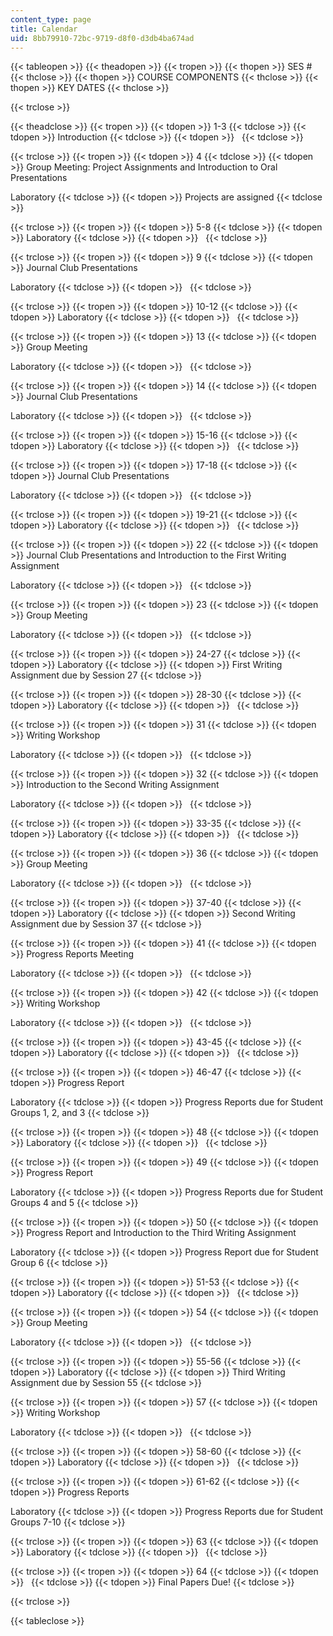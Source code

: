 ```yaml
---
content_type: page
title: Calendar
uid: 8bb79910-72bc-9719-d8f0-d3db4ba674ad
---
```


{{< tableopen >}}
{{< theadopen >}}
{{< tropen >}}
{{< thopen >}}
SES #
{{< thclose >}}
{{< thopen >}}
COURSE COMPONENTS
{{< thclose >}}
{{< thopen >}}
KEY DATES
{{< thclose >}}

{{< trclose >}}

{{< theadclose >}}
{{< tropen >}}
{{< tdopen >}}
1-3
{{< tdclose >}}
{{< tdopen >}}
Introduction
{{< tdclose >}}
{{< tdopen >}}
 
{{< tdclose >}}

{{< trclose >}}
{{< tropen >}}
{{< tdopen >}}
4
{{< tdclose >}}
{{< tdopen >}}
Group Meeting: Project Assignments and Introduction to Oral Presentations  
  
Laboratory
{{< tdclose >}}
{{< tdopen >}}
Projects are assigned
{{< tdclose >}}

{{< trclose >}}
{{< tropen >}}
{{< tdopen >}}
5-8
{{< tdclose >}}
{{< tdopen >}}
Laboratory
{{< tdclose >}}
{{< tdopen >}}
 
{{< tdclose >}}

{{< trclose >}}
{{< tropen >}}
{{< tdopen >}}
9
{{< tdclose >}}
{{< tdopen >}}
Journal Club Presentations  
  
Laboratory
{{< tdclose >}}
{{< tdopen >}}
 
{{< tdclose >}}

{{< trclose >}}
{{< tropen >}}
{{< tdopen >}}
10-12
{{< tdclose >}}
{{< tdopen >}}
Laboratory
{{< tdclose >}}
{{< tdopen >}}
 
{{< tdclose >}}

{{< trclose >}}
{{< tropen >}}
{{< tdopen >}}
13
{{< tdclose >}}
{{< tdopen >}}
Group Meeting  
  
Laboratory
{{< tdclose >}}
{{< tdopen >}}
 
{{< tdclose >}}

{{< trclose >}}
{{< tropen >}}
{{< tdopen >}}
14
{{< tdclose >}}
{{< tdopen >}}
Journal Club Presentations  
  
Laboratory
{{< tdclose >}}
{{< tdopen >}}
 
{{< tdclose >}}

{{< trclose >}}
{{< tropen >}}
{{< tdopen >}}
15-16
{{< tdclose >}}
{{< tdopen >}}
Laboratory
{{< tdclose >}}
{{< tdopen >}}
 
{{< tdclose >}}

{{< trclose >}}
{{< tropen >}}
{{< tdopen >}}
17-18
{{< tdclose >}}
{{< tdopen >}}
Journal Club Presentations  
  
Laboratory
{{< tdclose >}}
{{< tdopen >}}
 
{{< tdclose >}}

{{< trclose >}}
{{< tropen >}}
{{< tdopen >}}
19-21
{{< tdclose >}}
{{< tdopen >}}
Laboratory
{{< tdclose >}}
{{< tdopen >}}
 
{{< tdclose >}}

{{< trclose >}}
{{< tropen >}}
{{< tdopen >}}
22
{{< tdclose >}}
{{< tdopen >}}
Journal Club Presentations and Introduction to the First Writing Assignment  
  
Laboratory
{{< tdclose >}}
{{< tdopen >}}
 
{{< tdclose >}}

{{< trclose >}}
{{< tropen >}}
{{< tdopen >}}
23
{{< tdclose >}}
{{< tdopen >}}
Group Meeting  
  
Laboratory
{{< tdclose >}}
{{< tdopen >}}
 
{{< tdclose >}}

{{< trclose >}}
{{< tropen >}}
{{< tdopen >}}
24-27
{{< tdclose >}}
{{< tdopen >}}
Laboratory
{{< tdclose >}}
{{< tdopen >}}
First Writing Assignment due by Session 27
{{< tdclose >}}

{{< trclose >}}
{{< tropen >}}
{{< tdopen >}}
28-30
{{< tdclose >}}
{{< tdopen >}}
Laboratory
{{< tdclose >}}
{{< tdopen >}}
 
{{< tdclose >}}

{{< trclose >}}
{{< tropen >}}
{{< tdopen >}}
31
{{< tdclose >}}
{{< tdopen >}}
Writing Workshop  
  
Laboratory
{{< tdclose >}}
{{< tdopen >}}
 
{{< tdclose >}}

{{< trclose >}}
{{< tropen >}}
{{< tdopen >}}
32
{{< tdclose >}}
{{< tdopen >}}
Introduction to the Second Writing Assignment  
  
Laboratory
{{< tdclose >}}
{{< tdopen >}}
 
{{< tdclose >}}

{{< trclose >}}
{{< tropen >}}
{{< tdopen >}}
33-35
{{< tdclose >}}
{{< tdopen >}}
Laboratory
{{< tdclose >}}
{{< tdopen >}}
 
{{< tdclose >}}

{{< trclose >}}
{{< tropen >}}
{{< tdopen >}}
36
{{< tdclose >}}
{{< tdopen >}}
Group Meeting  
  
Laboratory
{{< tdclose >}}
{{< tdopen >}}
 
{{< tdclose >}}

{{< trclose >}}
{{< tropen >}}
{{< tdopen >}}
37-40
{{< tdclose >}}
{{< tdopen >}}
Laboratory
{{< tdclose >}}
{{< tdopen >}}
Second Writing Assignment due by Session 37
{{< tdclose >}}

{{< trclose >}}
{{< tropen >}}
{{< tdopen >}}
41
{{< tdclose >}}
{{< tdopen >}}
Progress Reports Meeting  
  
Laboratory
{{< tdclose >}}
{{< tdopen >}}
 
{{< tdclose >}}

{{< trclose >}}
{{< tropen >}}
{{< tdopen >}}
42
{{< tdclose >}}
{{< tdopen >}}
Writing Workshop  
  
Laboratory
{{< tdclose >}}
{{< tdopen >}}
 
{{< tdclose >}}

{{< trclose >}}
{{< tropen >}}
{{< tdopen >}}
43-45
{{< tdclose >}}
{{< tdopen >}}
Laboratory
{{< tdclose >}}
{{< tdopen >}}
 
{{< tdclose >}}

{{< trclose >}}
{{< tropen >}}
{{< tdopen >}}
46-47
{{< tdclose >}}
{{< tdopen >}}
Progress Report  
  
Laboratory
{{< tdclose >}}
{{< tdopen >}}
Progress Reports due for Student Groups 1, 2, and 3
{{< tdclose >}}

{{< trclose >}}
{{< tropen >}}
{{< tdopen >}}
48
{{< tdclose >}}
{{< tdopen >}}
Laboratory
{{< tdclose >}}
{{< tdopen >}}
 
{{< tdclose >}}

{{< trclose >}}
{{< tropen >}}
{{< tdopen >}}
49
{{< tdclose >}}
{{< tdopen >}}
Progress Report  
  
Laboratory
{{< tdclose >}}
{{< tdopen >}}
Progress Reports due for Student Groups 4 and 5
{{< tdclose >}}

{{< trclose >}}
{{< tropen >}}
{{< tdopen >}}
50
{{< tdclose >}}
{{< tdopen >}}
Progress Report and Introduction to the Third Writing Assignment  
  
Laboratory
{{< tdclose >}}
{{< tdopen >}}
Progress Report due for Student Group 6
{{< tdclose >}}

{{< trclose >}}
{{< tropen >}}
{{< tdopen >}}
51-53
{{< tdclose >}}
{{< tdopen >}}
Laboratory
{{< tdclose >}}
{{< tdopen >}}
 
{{< tdclose >}}

{{< trclose >}}
{{< tropen >}}
{{< tdopen >}}
54
{{< tdclose >}}
{{< tdopen >}}
Group Meeting  
  
Laboratory
{{< tdclose >}}
{{< tdopen >}}
 
{{< tdclose >}}

{{< trclose >}}
{{< tropen >}}
{{< tdopen >}}
55-56
{{< tdclose >}}
{{< tdopen >}}
Laboratory
{{< tdclose >}}
{{< tdopen >}}
Third Writing Assignment due by Session 55
{{< tdclose >}}

{{< trclose >}}
{{< tropen >}}
{{< tdopen >}}
57
{{< tdclose >}}
{{< tdopen >}}
Writing Workshop  
  
Laboratory
{{< tdclose >}}
{{< tdopen >}}
 
{{< tdclose >}}

{{< trclose >}}
{{< tropen >}}
{{< tdopen >}}
58-60
{{< tdclose >}}
{{< tdopen >}}
Laboratory
{{< tdclose >}}
{{< tdopen >}}
 
{{< tdclose >}}

{{< trclose >}}
{{< tropen >}}
{{< tdopen >}}
61-62
{{< tdclose >}}
{{< tdopen >}}
Progress Reports  
  
Laboratory
{{< tdclose >}}
{{< tdopen >}}
Progress Reports due for Student Groups 7-10
{{< tdclose >}}

{{< trclose >}}
{{< tropen >}}
{{< tdopen >}}
63
{{< tdclose >}}
{{< tdopen >}}
Laboratory
{{< tdclose >}}
{{< tdopen >}}
 
{{< tdclose >}}

{{< trclose >}}
{{< tropen >}}
{{< tdopen >}}
64
{{< tdclose >}}
{{< tdopen >}}
 
{{< tdclose >}}
{{< tdopen >}}
Final Papers Due!
{{< tdclose >}}

{{< trclose >}}

{{< tableclose >}}